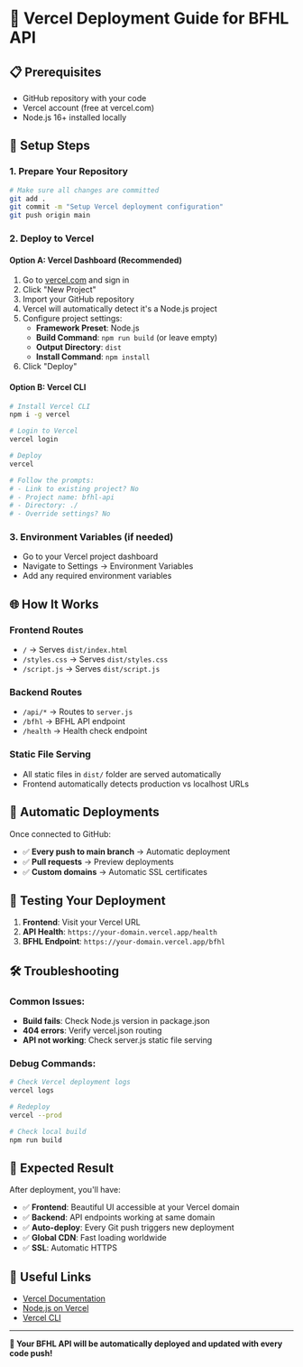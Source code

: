 # 🚀 Vercel Deployment Guide for BFHL API

## 📋 Prerequisites

- GitHub repository with your code
- Vercel account (free at vercel.com)
- Node.js 16+ installed locally

## 🔧 Setup Steps

### 1. **Prepare Your Repository**

```bash
# Make sure all changes are committed
git add .
git commit -m "Setup Vercel deployment configuration"
git push origin main
```

### 2. **Deploy to Vercel**

#### **Option A: Vercel Dashboard (Recommended)**

1. Go to [vercel.com](https://vercel.com) and sign in
2. Click "New Project"
3. Import your GitHub repository
4. Vercel will automatically detect it's a Node.js project
5. Configure project settings:
   - **Framework Preset**: Node.js
   - **Build Command**: `npm run build` (or leave empty)
   - **Output Directory**: `dist`
   - **Install Command**: `npm install`
6. Click "Deploy"

#### **Option B: Vercel CLI**

```bash
# Install Vercel CLI
npm i -g vercel

# Login to Vercel
vercel login

# Deploy
vercel

# Follow the prompts:
# - Link to existing project? No
# - Project name: bfhl-api
# - Directory: ./
# - Override settings? No
```

### 3. **Environment Variables (if needed)**

- Go to your Vercel project dashboard
- Navigate to Settings → Environment Variables
- Add any required environment variables

## 🌐 **How It Works**

### **Frontend Routes**

- `/` → Serves `dist/index.html`
- `/styles.css` → Serves `dist/styles.css`
- `/script.js` → Serves `dist/script.js`

### **Backend Routes**

- `/api/*` → Routes to `server.js`
- `/bfhl` → BFHL API endpoint
- `/health` → Health check endpoint

### **Static File Serving**

- All static files in `dist/` folder are served automatically
- Frontend automatically detects production vs localhost URLs

## 🔄 **Automatic Deployments**

Once connected to GitHub:

- ✅ **Every push to main branch** → Automatic deployment
- ✅ **Pull requests** → Preview deployments
- ✅ **Custom domains** → Automatic SSL certificates

## 📱 **Testing Your Deployment**

1. **Frontend**: Visit your Vercel URL
2. **API Health**: `https://your-domain.vercel.app/health`
3. **BFHL Endpoint**: `https://your-domain.vercel.app/bfhl`

## 🛠️ **Troubleshooting**

### **Common Issues:**

- **Build fails**: Check Node.js version in package.json
- **404 errors**: Verify vercel.json routing
- **API not working**: Check server.js static file serving

### **Debug Commands:**

```bash
# Check Vercel deployment logs
vercel logs

# Redeploy
vercel --prod

# Check local build
npm run build
```

## 🎯 **Expected Result**

After deployment, you'll have:

- ✅ **Frontend**: Beautiful UI accessible at your Vercel domain
- ✅ **Backend**: API endpoints working at same domain
- ✅ **Auto-deploy**: Every Git push triggers new deployment
- ✅ **Global CDN**: Fast loading worldwide
- ✅ **SSL**: Automatic HTTPS

## 🔗 **Useful Links**

- [Vercel Documentation](https://vercel.com/docs)
- [Node.js on Vercel](https://vercel.com/docs/runtimes#official-runtimes/node-js)
- [Vercel CLI](https://vercel.com/docs/cli)

---

**🎉 Your BFHL API will be automatically deployed and updated with every code push!**
